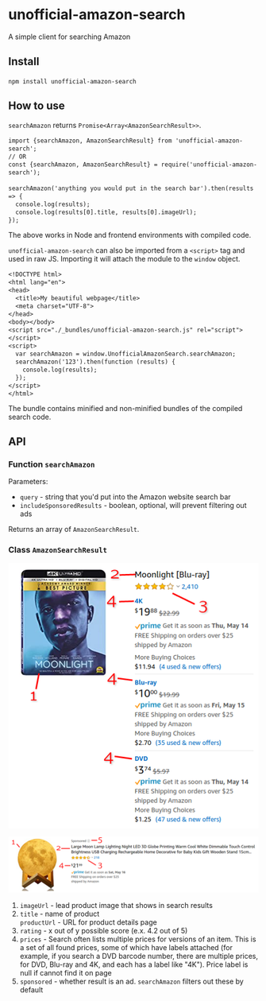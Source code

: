# unofficial-amazon-search
A simple client for searching Amazon

## Install

`npm install unofficial-amazon-search`

## How to use

`searchAmazon` returns `Promise<Array<AmazonSearchResult>>`.

```
import {searchAmazon, AmazonSearchResult} from 'unofficial-amazon-search';
// OR
const {searchAmazon, AmazonSearchResult} = require('unofficial-amazon-search');

searchAmazon('anything you would put in the search bar').then(results => {
  console.log(results);
  console.log(results[0].title, results[0].imageUrl);
});
```

The above works in Node and frontend environments with compiled code.

`unofficial-amazon-search` can also be imported from a `<script>` tag and used in raw JS. Importing it will attach the
module to the `window` object.

```
<!DOCTYPE html>
<html lang="en">
<head>
  <title>My beautiful webpage</title>
  <meta charset="UTF-8">
</head>
<body></body>
<script src="./_bundles/unofficial-amazon-search.js" rel="script"></script>
<script>
  var searchAmazon = window.UnofficialAmazonSearch.searchAmazon;
  searchAmazon('123').then(function (results) {
    console.log(results);
  });
</script>
</html>
```

The bundle contains minified and non-minified bundles of the compiled search code.

## API

### Function `searchAmazon`

Parameters:

- `query` - string that you'd put into the Amazon website search bar
- `includeSponsoredResults` - boolean, optional, will prevent filtering out ads

Returns an array of `AmazonSearchResult`.

### Class `AmazonSearchResult`

![A diagram of an Amazon search result annotated by property (includes price labels)](./assets/example-1.png)

![A diagram of an Amazon search ad annotated by property (no price labels)](./assets/example-2.png)

1. `imageUrl` - lead product image that shows in search results
2. `title` - name of product  
`productUrl` - URL for product details page
3. `rating` - x out of y possible score (e.x. 4.2 out of 5)
4. `prices` - Search often lists multiple prices for versions of an item. This is a set of all found prices, some of 
which have labels attached (for example, if you search a DVD barcode number, there are multiple prices, for DVD, Blu-ray
and 4K, and each has a label like "4K"). Price label is null if cannot find it on page
5. `sponsored` - whether result is an ad. `searchAmazon` filters out these by default
